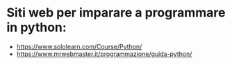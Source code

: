 # Siti web per imparare a programmare in python:
- https://www.sololearn.com/Course/Python/
- https://www.mrwebmaster.it/programmazione/guida-python/
